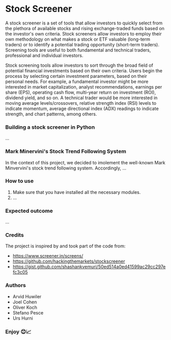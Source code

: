 # Stock Screener
A stock screener is a set of tools that allow investors to quickly select from the plethora of available stocks and rising exchange-traded funds based on the investor's own criteria. Stock screeners allow investors to employ their own methodology on what makes a stock or ETF valuable (long-term traders) or to identify a potential trading opportunity (short-term traders). Screening tools are useful to both fundamental and technical traders, professional and individual investors.

Stock screening tools allow investors to sort through the broad field of potential financial investments based on their own criteria. Users begin the process by selecting certain investment parameters, based on their personal needs. For example, a fundamental investor might be more interested in market capitalization, analyst recommendations, earnings per share (EPS), operating cash flow, multi-year return on investment (ROI), dividend yield, and so on. A technical trader would be more interested in moving average levels/crossovers, relative strength index (RSI) levels to indicate momentum, average directional index (ADX) readings to indicate strength, and chart patterns, among others.

### Building a stock screener in Python
...

### Mark Minervini's Stock Trend Following System
In the context of this project, we decided to imolement the well-known Mark Minvervini's stock trend following system. Accordingly, ...

### How to use
1. Make sure that you have installed all the necessary modules.
2. ...

### Expected outcome
...

### Credits
The project is inspired by and took part of the code from:
- https://www.screener.in/screens/
- https://github.com/hackingthemarkets/stockscreener
- https://gist.github.com/shashankvemuri/50ed514a0ed41599ac29cc297efc3c05

### Authors
- Arvid Huwiler
- Joel Cohen
- Oliver Koch
- Stefano Pesce
- Urs Hurni

### Enjoy 😊📈
